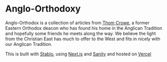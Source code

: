 # Anglo-Orthodoxy 

Anglo-Orthodox is a collection of articles from [Thom Crowe](https://thomcrowe.com), a former Eastern Orthodox deacon who has found his home in the Anglican Tradition and hopefully some friends he meets along the way. We believe the light from the Christian East has much to offer to the West and fits in nicely with our Anglican Tradition.

This is built with [Stablo](https://web3templates.com/), using [Next.js](https://nextjs.org) and [Sanity](https://sanity.io) and hosted on [Vercel](https://vercel.com)


